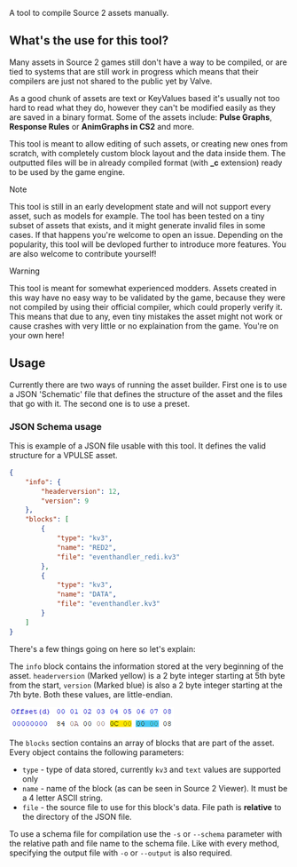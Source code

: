 A tool to compile Source 2 assets manually.

## What's the use for this tool?
Many assets in Source 2 games still don't have a way to be compiled, or are tied to systems that are still work in progress which means that their compilers are just not shared to the public yet by Valve. 

As a good chunk of assets are text or KeyValues based it's usually not too hard to read what they do, however they can't be modified easily as they are saved in a binary format. Some of the assets include: **Pulse Graphs**, **Response Rules** or **AnimGraphs in CS2** and more.

This tool is meant to allow editing of such assets, or creating new ones from scratch, with completely custom block layout and the data inside them. The outputted files will be in already compiled format (with **_c** extension) ready to be used by the game engine.

> [!NOTE]
> This tool is still in an early development state and will not support every asset, such as models for example. The tool has been tested on a tiny subset of assets that exists, and it might generate invalid files in some cases. If that happens you're welcome to open an issue. Depending on the popularity, this tool will be devloped further to introduce more features. You are also welcome to contribute yourself!

> [!WARNING]
> This tool is meant for somewhat experienced modders. Assets created in this way have no easy way to be validated by the game, because they were not compiled by using their official compiler, which could properly verify it. This means that due to any, even tiny mistakes the asset might not work or cause crashes with very little or no explaination from the game. You're on your own here!

## Usage
Currently there are two ways of running the asset builder. First one is to use a JSON 'Schematic' file that defines the structure of the asset and the files that go with it. The second one is to use a preset.
### JSON Schema usage
This is example of a JSON file usable with this tool. It defines the valid structure for a VPULSE asset.
```json
{
    "info": {
        "headerversion": 12,
        "version": 9
    },
    "blocks": [
        {
            "type": "kv3",
            "name": "RED2",
            "file": "eventhandler_redi.kv3"
        },
        {
            "type": "kv3",
            "name": "DATA",
            "file": "eventhandler.kv3"
        }
    ]
}
```
There's a few things going on here so let's explain:

The `info` block contains the information stored at the very beginning of the asset. `headerversion` (Marked yellow) is a 2 byte integer starting at 5th byte from the start, `version` (Marked blue) is also a 2 byte integer starting at the 7th byte. Both these values, are little-endian.

![](img/asset_hex.png)

The `blocks` section contains an array of blocks that are part of the asset. Every object contains the following parameters:

- `type` - type of data stored, currently `kv3` and `text` values are supported only
- `name` - name of the block (as can be seen in Source 2 Viewer). It must be a 4 letter ASCII string.
- `file` - the source file to use for this block's data. File path is **relative** to the directory of the JSON file.

To use a schema file for compilation use the `-s` or `--schema` parameter with the relative path and file name to the schema file. Like with every method, specifying the output file with `-o` or `--output` is also required.